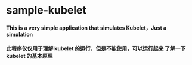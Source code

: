 # sample-kubelet
#### This is a very simple application that simulates Kubelet，Just a simulation

#### 此程序仅仅用于理解 kubelet 的运行，但是不能使用，可以运行起来 了解一下 kubelet 的基本原理